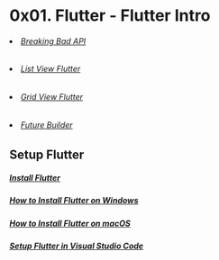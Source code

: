 # 0x01. Flutter - Flutter Intro

###### <li>[Breaking Bad API](https://intranet.hbtn.io/rltoken/w1cwETXKifT1G7HMUf4AyQ)</li>
###### <li>[List View Flutter](https://intranet.hbtn.io/rltoken/5PU_tKg7LU1AuK_ch4QJLA)</li>
###### <li>[Grid View Flutter](https://intranet.hbtn.io/rltoken/axkCPqgfOWGleja6e6tiCg)</li>
###### <li>[Future Builder](https://intranet.hbtn.io/rltoken/voTFRX2zsBlAcyR9FGRkEw)</li>


## Setup Flutter

##### [Install Flutter](https://intranet.hbtn.io/rltoken/fRg3_57nW2Q4bthqxJVmnQ)
##### [How to Install Flutter on Windows](https://intranet.hbtn.io/rltoken/338lXGJdtmI4xAidmkoByA)
##### [How to Install Flutter on macOS](https://intranet.hbtn.io/rltoken/nyy_5fw3FYHkfavvuiTv1A)
##### [Setup Flutter in Visual Studio Code](https://intranet.hbtn.io/rltoken/_tDILBGQmsOK4VSpG_Sxlg)